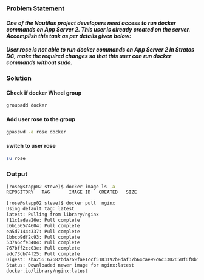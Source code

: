 ### Problem Statement

#### *One of the Nautilus project developers need access to run docker commands on App Server 2. This user is already created on the server. Accomplish this task as per details given below:*

#### *User rose is not able to run docker commands on App Server 2 in Stratos DC, make the required changes so that this user can run docker commands without sudo.*

### Solution

#### Check if docker Wheel group

```bash
groupadd docker
```

#### Add user rose to the group

```bash
gpasswd -a rose docker
```

#### switch to user rose

```bash
su rose
```

### Output

```bash
[rose@stapp02 steve]$ docker image ls -a
REPOSITORY   TAG       IMAGE ID   CREATED   SIZE

[rose@stapp02 steve]$ docker pull  nginx
Using default tag: latest
latest: Pulling from library/nginx
f11c1adaa26e: Pull complete 
c6b156574604: Pull complete 
ea5d7144c337: Pull complete 
1bbcb9df2c93: Pull complete 
537a6cfe3404: Pull complete 
767bff2cc03e: Pull complete 
adc73cb74f25: Pull complete 
Digest: sha256:67682bda769fae1ccf5183192b8daf37b64cae99c6c3302650f6f8bf5f0f95df
Status: Downloaded newer image for nginx:latest
docker.io/library/nginx:latest
```
